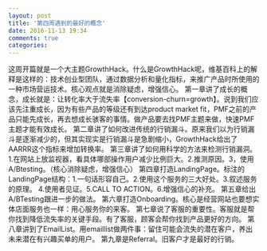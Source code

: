 ```yaml
---
layout: post
title: '第四周遇到的最好的概念'
date: 2016-11-13 19:34
comments: true
categories: 
---
```

这周开篇就是一个大主题GrowthHack。什么是GrowthHack呢，维基百科上的解释是这样的：技术创业型团队，通过数据分析和量化指标，来推广产品时所使用的一种市场营运技术。核心观点就是消除疑虑，增强信心。
第一章讲了成长的概念，成长就是：让转化率大于流失率【conversion-churn=growth】。说到我们应该先注重成长，因为有些产品的等级还有到达product market fit，PMF之前的产品只能先成长，再去想成长骇客的事情。做产品要去找PMF主题来做，快速PMF主题才能有效成长。
第二章讲了如何改进传统的行销漏斗。原来我们以为行销漏斗是逐渐减少的，但其实现实是行销漏斗是急剧缩小，GrowthHack给出了AARRR这个指标来增加转换率。
第三章讲了如何用科学的方法来检测行销漏洞。1.在网站上放监视器，看具体哪部操作用户减少比例巨大。2.推测原因。3，使用A/Btesting。（核心消除疑虑，增强信心）
第四章打造LandingPage。标注的LandingPage结构：1.一句话形容自己。2.使用这个服务的三大好处。3.叙述服务的原理。
4.使用者见证。5.CALL TO ACTION。6.增强信心的补充。
第五章给出A/BTesting跟进一步的做法。
第六章打造Onboarding。核心是经营网站也要想实体店面服务也一样：用心服务你的来客。
第七章说了客服的重要性。客服就是帮你找到降低流失率的关键手段。有了客服，顾客会帮你找到产品更好的方向。
第八章讲到了EmailList。用emaillist做两件事：留住可能会流失的潜在客户，养出未来潜在有兴趣买单的用户。
第九章是Referral。旧客户才是最好的行销。